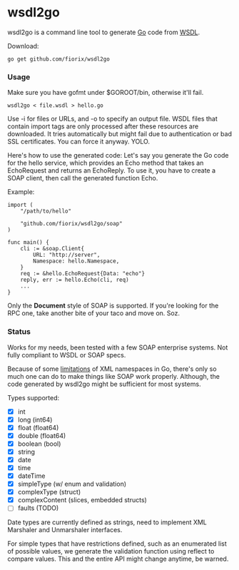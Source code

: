 # wsdl2go

wsdl2go is a command line tool to generate [Go](https://golang.org) code
from [WSDL](https://en.wikipedia.org/wiki/Web_Services_Description_Language).

Download:

```
go get github.com/fiorix/wsdl2go
```

### Usage

Make sure you have gofmt under $GOROOT/bin, otherwise it'll fail.

```
wsdl2go < file.wsdl > hello.go
```

Use -i for files or URLs, and -o to specify an output file. WSDL
files that contain import tags are only processed after these
resources are downloaded. It tries automatically but might fail
due to authentication or bad SSL certificates. You can force it
anyway. YOLO.

Here's how to use the generated code: Let's say you generate the
Go code for the hello service, which provides an Echo method that
takes an EchoRequest and returns an EchoReply. To use it, you have
to create a SOAP client, then call the generated function Echo.

Example:

```
import (
	"/path/to/hello"

	"github.com/fiorix/wsdl2go/soap"
)

func main() {
	cli := &soap.Client{
		URL: "http://server",
		Namespace: hello.Namespace,
	}
	req := &hello.EchoRequest{Data: "echo"}
	reply, err := hello.Echo(cli, req)
	...
}
```

Only the **Document** style of SOAP is supported. If you're looking
for the RPC one, take another bite of your taco and move on. Soz.

### Status

Works for my needs, been tested with a few SOAP enterprise systems.
Not fully compliant to WSDL or SOAP specs.

Because of some [limitations](https://github.com/golang/go/issues/14407)
of XML namespaces in Go, there's only so much one can do to make
things like SOAP work properly. Although, the code generated by wsdl2go
might be sufficient for most systems.

Types supported:

- [x] int
- [x] long (int64)
- [x] float (float64)
- [x] double (float64)
- [x] boolean (bool)
- [x] string
- [x] date
- [x] time
- [x] dateTime
- [x] simpleType (w/ enum and validation)
- [x] complexType (struct)
- [x] complexContent (slices, embedded structs)
- [ ] faults (TODO)

Date types are currently defined as strings, need to implement XML
Marshaler and Unmarshaler interfaces.

For simple types that have restrictions defined, such as an enumerated
list of possible values, we generate the validation function using reflect
to compare values. This and the entire API might change anytime,
be warned.
